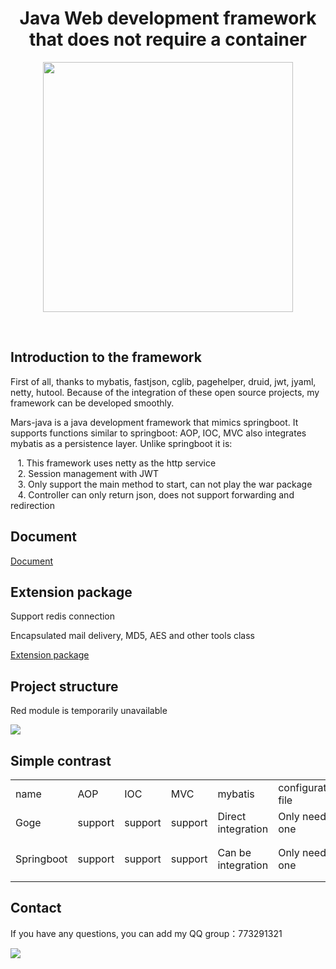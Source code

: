 <h1 align="center">Java Web development framework that does not require a container</h1>

<p align="center"><img width="400px" src="https://images.gitee.com/uploads/images/2019/0314/211513_19b0cee2_2331383.png" /></p>

<br/>

<h2>Introduction to the framework</h2>

<p>First of all, thanks to mybatis, fastjson, cglib, pagehelper, druid, jwt, jyaml, netty, hutool. Because of the integration of these open source projects, my framework can be developed smoothly.</p>

<p>Mars-java is a java development framework that mimics springboot. It supports functions similar to springboot: AOP, IOC, MVC also integrates mybatis as a persistence layer. Unlike springboot it is:</p>

<p>
    &nbsp;&nbsp;
    1. This framework uses netty as the http service
    <br/>
    &nbsp;&nbsp;
    2. Session management with JWT
    <br/>
    &nbsp;&nbsp;
    3. Only support the main method to start, can not play the war package
    <br/>
    &nbsp;&nbsp;
    4. Controller can only return json, does not support forwarding and redirection
</p>

<h2>Document</h2>

[Document](http://goge-framework.com/doc.html)

<h2>Extension package</h2>

<p>Support redis connection</p>

<p>Encapsulated mail delivery, MD5, AES and other tools class</p>

[Extension package](https://github.com/yuyenews/Goge-extends)

<h2>Project structure</h2>

<p>Red module is temporarily unavailable</p>
<p><img src="http://goge-framework.com/img/jiagou.png"/></p>

<h2>Simple contrast</h2>

<table>
    <tbody>
        <tr class="firstRow">
            <td>name</td>
            <td>AOP</td>
            <td>IOC</td>
            <td>MVC</td>
            <td>mybatis</td>
            <td>configuration file</td>
            <td>startup method</td>
        </tr>
        <tr>
            <td>Goge</td>
            <td>support</td>
            <td>support</td>
            <td>support</td>
            <td>Direct integration</td>
            <td>Only need one</td>
            <td>main method</td>
        </tr>
        <tr>
            <td>Springboot</td>
            <td>support</td>
            <td>support</td>
            <td>support</td>
            <td>Can be integration</td>
            <td>Only need one</td>
            <td>main method，war+tomcat</td>
        </tr>
    </tbody>
</table>

<h2>Contact</h2>

<p>If you have any questions, you can add my QQ group：773291321</p>

<p><img src="https://images.gitee.com/uploads/images/2018/1224/230844_a8755140_2331383.png"/></p>


